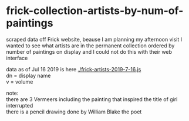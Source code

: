 # frick-collection-artists-by-num-of-paintings
scraped data off Frick website, beause I am planning my afternoon visit I wanted to see what artists are in the permanent collection ordered by number of paintings on display and I could not do this with their web interface

data as of Jul 16 2019 is here [./frick-artists-2019-7-16.js](./frick-artists-2019-7-16.js)<br/>
dn = display name<br/>
v = volume

note:<br/>
there are 3 Vermeers including the painting that inspired the title of girl interrupted<br/>
there is a pencil drawing done by William Blake the poet

